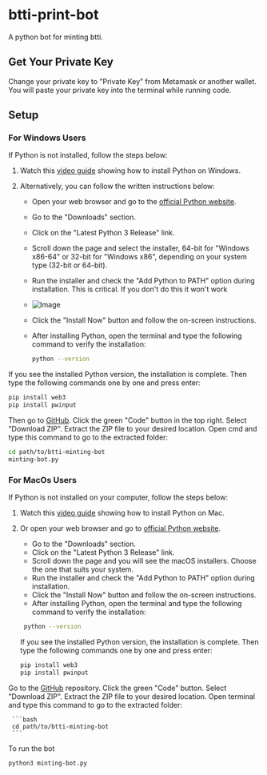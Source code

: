 # btti-print-bot
A python bot for minting btti.

## Get Your Private Key

Change your private key to "Private Key" from Metamask or another wallet. You will paste your private key into the terminal while running code.

## Setup

### For Windows Users
If Python is not installed, follow the steps below:

1. Watch this [video guide](https://www.youtube.com/watch?v=ERcsRnUQ64s) showing how to install Python on Windows.

2. Alternatively, you can follow the written instructions below:

   - Open your web browser and go to the [official Python website](https://www.python.org/).
   - Go to the "Downloads" section.
   - Click on the "Latest Python 3 Release" link.
   - Scroll down the page and select the installer, 64-bit for "Windows x86-64" or 32-bit for "Windows x86", depending on your system type (32-bit or 64-bit).
   - Run the installer and check the "Add Python to PATH" option during installation. This is critical. If you don't do this it won't work
   - ![Image](https://github.com/EminnM/XRPS-minting-bot/assets/63583116/48e43f9a-218d-4995-9bf6-db221df52a32)
   - Click the "Install Now" button and follow the on-screen instructions.
   - After installing Python, open the terminal and type the following command to verify the installation:

        ```bash
        python --version
        ```
If you see the installed Python version, the installation is complete. Then type the following commands one by one and press enter:

   ```bash
   pip install web3
   pip install pwinput
   ```


Then go to [GitHub](https://github.com/EminnM/btti-minting-bot/).
     Click the green "Code" button in the top right.
     Select "Download ZIP".
     Extract the ZIP file to your desired location.
     Open cmd and type this command to go to the extracted folder:

   ```bash
   cd path/to/btti-minting-bot
   minting-bot.py
   ```
### For MacOs Users
If Python is not installed on your computer, follow the steps below:

1. Watch this [video guide](https://www.youtube.com/watch?v=5zX1MkAHdKU) showing how to install Python on Mac.

2. Or open your web browser and go to [official Python website](https://www.python.org/).

   - Go to the "Downloads" section.
   - Click on the "Latest Python 3 Release" link.
   - Scroll down the page and you will see the macOS installers. Choose the one that suits your system.
   - Run the installer and check the "Add Python to PATH" option during installation.
   - Click the "Install Now" button and follow the on-screen instructions.
   - After installing Python, open the terminal and type the following command to verify the installation:

    ```bash
     python --version
     ```
   If you see the installed Python version, the installation is complete. Then type the following commands one by one and press enter:
   
     ```bash
     pip install web3
     pip install pwinput
     ```
Go to the [GitHub](https://github.com/EminnM/btti-minting-bot/) repository.
     Click the green "Code" button.
     Select "Download ZIP".
     Extract the ZIP file to your desired location.
     Open terminal and type this command to go to the extracted folder:

     ```bash
     cd path/to/btti-minting-bot
     ```
To run the bot
   ```bash
   python3 minting-bot.py
   ```

